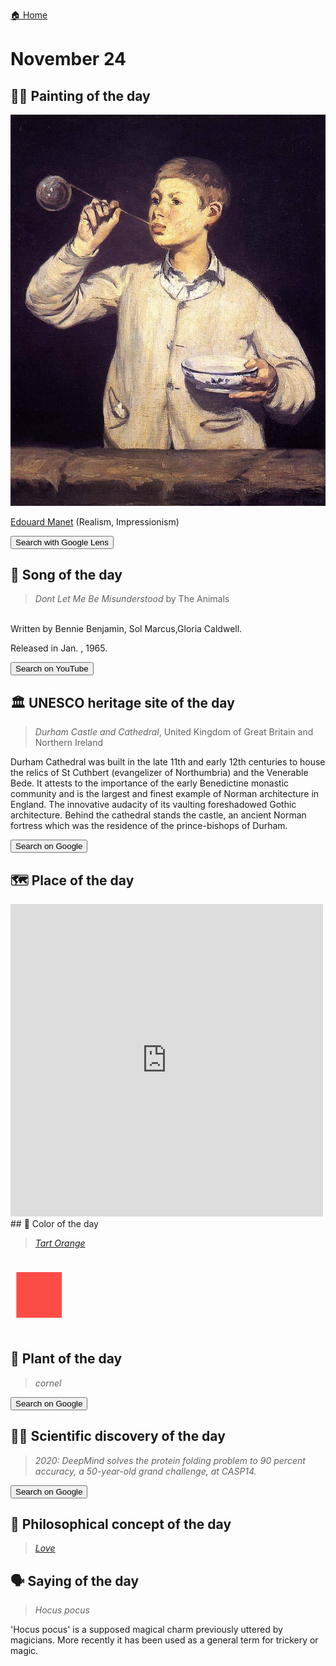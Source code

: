 
[🏠 Home](../../index.md)

# November 24

## 🧑‍🎨 Painting of the day

<img width="600" src="../img/Edouard_Manet_4.jpg">

[Edouard Manet](http://en.wikipedia.org/wiki/Édouard_Manet) (Realism, Impressionism)

<button class="btn btn-success"
onclick=" window.open('https://lens.google.com/uploadbyurl?url=https://iretes.github.io/one-a-day/data/img/Edouard_Manet_4.jpg','_blank')">
Search with Google Lens
</button>

## 🎼 Song of the day

> *Dont Let Me Be Misunderstood*
by The Animals

<br />Written by Bennie Benjamin, Sol Marcus,Gloria Caldwell.

Released in Jan. , 1965.

<button class="btn btn-success"
onclick=" window.open('http://www.youtube.com/search?q=Dont Let Me Be Misunderstood by The Animals','_blank')">
Search on YouTube
</button>

## 🏛️ UNESCO heritage site of the day

> *Durham Castle and Cathedral*, United Kingdom of Great Britain and Northern Ireland

<p>Durham Cathedral was built in the late 11th and early 12th centuries to house the relics of St Cuthbert (evangelizer of Northumbria) and the Venerable Bede. It attests to the importance of the early Benedictine monastic community and is the largest and finest example of Norman architecture in England. The innovative audacity of its vaulting foreshadowed Gothic architecture. Behind the cathedral stands the castle, an ancient Norman fortress which was the residence of the prince-bishops of Durham.</p>

<button class="btn btn-success"
onclick=" window.open('http://www.google.com/search?q=Durham Castle and Cathedral','_blank')">
Search on Google
</button>

## 🗺️ Place of the day

<iframe
src="https://www.mapcrunch.com"
name="mapcrunch"
width="500"
height="500"
allowTransparency="true"
scrolling="no"
frameborder="0"
>
</iframe>
## 🎨 Color of the day

> *[Tart Orange](https://en.wikipedia.org/wiki/List_of_Crayola_crayon_colors#Heads_&#39;n_Tails)*

<div style="color:#FB4D46; font-size: 100px;">&#9632;</div>

## 🌿 Plant of the day

> *cornel*

<button class="btn btn-success"
onclick=" window.open('http://www.google.com/search?q=cornel','_blank')">
Search on Google
</button>

## 🧑‍🔬 Scientific discovery of the day

> *2020: DeepMind solves the protein folding problem to 90 percent accuracy, a 50-year-old grand challenge, at CASP14.*

<button class="btn btn-success"
onclick=" window.open('http://www.google.com/search?q=2020: DeepMind solves the protein folding problem to 90 percent accuracy, a 50-year-old grand challenge, at CASP14.','_blank')">
Search on Google
</button>

## 💭 Philosophical concept of the day

> *[Love](https://en.wikipedia.org/wiki/Love)*

## 🗣️ Saying of the day

> *Hocus pocus*

'Hocus pocus' is a  supposed magical charm previously uttered by magicians. More recently it has been used as a general term for trickery or magic.
